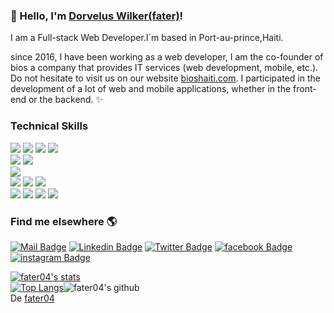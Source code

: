 ### 👋 Hello, I'm [Dorvelus Wilker(fater)](https://www.github.com/fater04)!

I am a Full-stack  Web Developer.I´m based in Port-au-prince,Haiti.

since 2016, I have been working as a web developer, 
I am the co-founder of bios a company that provides 
IT services (web development, mobile, etc.). 
Do not hesitate to visit us on our website [bioshaiti.com](https://www.bioshaiti.com).
I participated in the development of a lot of web 
and mobile applications, whether in the front-end 
or the backend. ✨

### Technical Skills
<img src = "https://img.shields.io/badge/-HTML5-E34F26?style=flat&logo=html5&logoColor=white"> <img src = "https://img.shields.io/badge/-CSS3-1572B6?style=flat&logo=css3&logoColor=white"> <img src="https://img.shields.io/badge/-Bootstrap-563D7C?style=flat&logo=bootstrap&logoColor=white"> <img src="https://img.shields.io/badge/-JavaScript-black?style=flat&logo=javascript&logoColor=eed718"> <br />
<img src="https://img.shields.io/badge/-PHP-5466b8?style=flat&logo=php&logoColor=white" >
<img src="https://img.shields.io/badge/-Laravel-FF2D20?style=flat&logo=laravel&logoColor=white" >
<br/>
<img src="https://img.shields.io/badge/-Wordpress-21759B?style=flat&logo=wordpress&logoColor=white" >
<br />
<img src="https://img.shields.io/badge/-Node.js-339933?style=flat&logo=node.js&logoColor=white" >
<img src="https://img.shields.io/badge/-AngularJS-E23237?style=flat&logo=angularjs&logoColor=white" >
<img src="https://img.shields.io/badge/-React-61DAFB?style=flat&logo=React&logoColor=white" >
<br/>
<img src="https://img.shields.io/badge/-MongoDB-47A248?style=flat&logo=mongodb&logoColor=white" >
<img src="https://img.shields.io/badge/-MySQL-4479A1?style=flat&logo=mysql&logoColor=white" >
<img src="https://img.shields.io/badge/-Firebase-FFCA28?style=flat&logo=firebase&logoColor=white" >
<img src="https://img.shields.io/badge/-Microsoft SQL Server-CC2927?style=flat&logo=microsoft-sql-server&logoColor=white" >
<br />

### Find me elsewhere 🌎

[![Mail Badge](https://img.shields.io/badge/-Gmail-EA4335?style=flat-square&logo=gmail&logoColor=white&link=mailto:wilkerdorvelus@yahoo.com)](mailto:wilkerdorvelus@yahoo.com) 
[![Linkedin Badge](https://img.shields.io/badge/-LinkedIn-blue?style=flat-square&logo=Linkedin&logoColor=white&link=https://www.linkedin.com/in/wilker-dorvelus-759150158/)](https://www.linkedin.com/in/wilker-dorvelus-759150158/) 
[![Twitter Badge](https://img.shields.io/badge/-Twitter-1ca0f1?style=flat-square&labelColor=1ca0f1&logo=twitter&logoColor=white&link=https://twitter.com/fater_04)](https://twitter.com/fater_04)
[![facebook Badge](https://img.shields.io/badge/-Facebook-1877F2?style=flat-square&labelColor=1877F2&logo=facebook&logoColor=white&link=https://web.facebook.com/fater04/)](https://web.facebook.com/fater04/)
[![instagram Badge](https://img.shields.io/badge/-Instagram-E4405F?style=flat-square&labelColor=E4405F&logo=instagram&logoColor=white&link=https://www.instagram.com/fater_04/)](https://www.instagram.com/fater_04/)

[![fater04's stats](https://github-readme-stats.vercel.app/api/wakatime?username=@fater04)](https://github.com/fater04/github-readme-stats)<br/>
[![Top Langs](https://github-readme-stats.vercel.app/api/top-langs/?username=fater04)](https://github.com/fater04/github-readme-stats)![fater04's github](https://github-readme-stats.vercel.app/api?username=fater04&show_icons=true&hide_border=true)<br/>
De [fater04](https://github.com/fater04)
